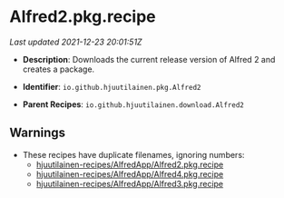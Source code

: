 # Alfred2.pkg.recipe

_Last updated 2021-12-23 20:01:51Z_

- **Description**: Downloads the current release version of Alfred 2 and creates a package.

- **Identifier**: `io.github.hjuutilainen.pkg.Alfred2`

- **Parent Recipes**: `io.github.hjuutilainen.download.Alfred2`


## Warnings

- These recipes have duplicate filenames, ignoring numbers:
    - [hjuutilainen-recipes/AlfredApp/Alfred2.pkg.recipe](/autopkg-dupe-tracker/hjuutilainen-recipes/AlfredApp/Alfred2.pkg.recipe)
    - [hjuutilainen-recipes/AlfredApp/Alfred4.pkg.recipe](/autopkg-dupe-tracker/hjuutilainen-recipes/AlfredApp/Alfred4.pkg.recipe)
    - [hjuutilainen-recipes/AlfredApp/Alfred3.pkg.recipe](/autopkg-dupe-tracker/hjuutilainen-recipes/AlfredApp/Alfred3.pkg.recipe)